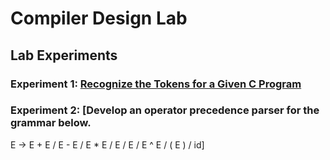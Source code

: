 # Compiler Design Lab

## Lab Experiments

### Experiment 1: [Recognize the Tokens for a Given C Program](https://github.com/Ashil10/Compiler_Design/tree/main/lab_1)

### Experiment 2: [Develop an operator precedence parser for the grammar below.
E → E + E / E - E / E * E / E / E / E ^ E / ( E ) / id]
